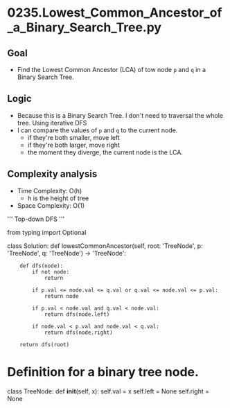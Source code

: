 # 0235.Lowest_Common_Ancestor_of_a_Binary_Search_Tree.py

## Goal

- Find the Lowest Common Ancestor (LCA) of tow node `p` and `q` in a Binary Search Tree.

## Logic

- Because this is a Binary Search Tree. I don't need to traversal the whole tree. Using iterative DFS
- I can compare the values of `p` and `q` to the current node.
  - if they're both smaller, move left
  - if they're both larger, move right
  - the moment they diverge, the current node is the LCA.

## Complexity analysis

- Time Complexity: O(h)
  - h is the height of tree
- Space Complexity: O(1)

'''
Top-down DFS
'''

from typing import Optional

class Solution:
def lowestCommonAncestor(self, root: 'TreeNode', p: 'TreeNode', q: 'TreeNode') -> 'TreeNode':

        def dfs(node):
            if not node:
                return

            if p.val <= node.val <= q.val or q.val <= node.val <= p.val:
                return node

            if p.val < node.val and q.val < node.val:
                return dfs(node.left)

            if node.val < p.val and node.val < q.val:
                return dfs(node.right)

        return dfs(root)

# Definition for a binary tree node.

class TreeNode:
def **init**(self, x):
self.val = x
self.left = None
self.right = None
